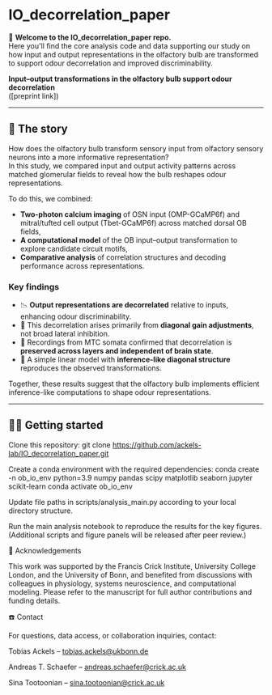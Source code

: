 # IO_decorrelation_paper

👋 **Welcome to the IO_decorrelation_paper repo.**  
Here you'll find the core analysis code and data supporting our study on how input and output representations in the olfactory bulb are transformed to support odour decorrelation and improved discriminability.

**Input–output transformations in the olfactory bulb support odour decorrelation**  
([preprint link])

---

## 🔎 The story

How does the olfactory bulb transform sensory input from olfactory sensory neurons into a more informative representation?  
In this study, we compared input and output activity patterns across matched glomerular fields to reveal how the bulb reshapes odour representations.

To do this, we combined:

- **Two-photon calcium imaging** of OSN input (OMP-GCaMP6f) and mitral/tufted cell output (Tbet-GCaMP6f) across matched dorsal OB fields,  
- **A computational model** of the OB input–output transformation to explore candidate circuit motifs,  
- **Comparative analysis** of correlation structures and decoding performance across representations.

### Key findings

- 📉 **Output representations are decorrelated** relative to inputs, enhancing odour discriminability.  
- 🧩 This decorrelation arises primarily from **diagonal gain adjustments**, not broad lateral inhibition.  
- 🧠 Recordings from MTC somata confirmed that decorrelation is **preserved across layers and independent of brain state**.  
- 🧮 A simple linear model with **inference-like diagonal structure** reproduces the observed transformations.  

Together, these results suggest that the olfactory bulb implements efficient inference-like computations to shape odour representations.

---

## 👩‍💻 Getting started

Clone this repository:
git clone https://github.com/ackels-lab/IO_decorrelation_paper.git


Create a conda environment with the required dependencies:
conda create -n ob_io_env python=3.9 numpy pandas scipy matplotlib seaborn jupyter scikit-learn
conda activate ob_io_env

Update file paths in scripts/analysis_main.py according to your local directory structure.

Run the main analysis notebook to reproduce the results for the key figures.
(Additional scripts and figure panels will be released after peer review.)


🙌 Acknowledgements

This work was supported by the Francis Crick Institute, University College London, and the University of Bonn, and benefited from discussions with colleagues in physiology, systems neuroscience, and computational modeling.
Please refer to the manuscript for full author contributions and funding details.

☎️ Contact

For questions, data access, or collaboration inquiries, contact:

Tobias Ackels – tobias.ackels@ukbonn.de

Andreas T. Schaefer – andreas.schaefer@crick.ac.uk

Sina Tootoonian – sina.tootoonian@crick.ac.uk
